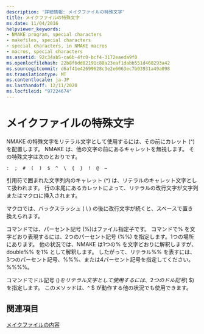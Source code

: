```yaml
---
description: '詳細情報: メイクファイルの特殊文字'
title: メイクファイルの特殊文字
ms.date: 11/04/2016
helpviewer_keywords:
- NMAKE program, special characters
- makefiles, special characters
- special characters, in NMAKE macros
- macros, special characters
ms.assetid: 92c34ab5-ca6b-4fc0-bcf4-3172eaeda9f0
ms.openlocfilehash: 22b8f6dd82191c88a23eaf1dabb551d468293a42
ms.sourcegitcommit: d6af41e42699628c3e2e6063ec7b03931a49a098
ms.translationtype: MT
ms.contentlocale: ja-JP
ms.lasthandoff: 12/11/2020
ms.locfileid: "97224674"
---
```

# <a name="special-characters-in-a-makefile"></a>メイクファイルの特殊文字

NMAKE の特殊文字をリテラル文字として使用するには、その前にカレット (^) を配置します。 NMAKE は、他の文字の前にあるキャレットを無視します。 その特殊文字は次のとおりです。

`:  ;  #  (  )  $  ^  \  {  }  !  @  —`

引用符で囲まれた文字列内のキャレット (^) は、リテラルのキャレット文字として扱われます。 行の末尾にあるカレットによって、リテラルの改行文字が文字列またはマクロに挿入されます。

マクロでは、バックスラッシュ ( \\ ) の後に改行文字が続くと、スペースで置き換えられます。

コマンドでは、パーセント記号 (%)はファイル指定子です。 コマンドで% を文字どおり表現するには、2つのパーセント記号 (%%) を指定します。1つの場所にあります。 他の状況では、NMAKE は1つの% を文字どおりに解釈しますが、double%% を1% として解釈します。 したがって、リテラル%% を表すには、3つのパーセント記号、%%%、または4パーセント記号を指定してください。%%%%。

コマンドでドル記号 ($) をリテラル文字として使用するには、2つのドル記号 ($ $) を指定します。 このメソッドは、^ $ が動作する他の状況でも使用できます。

## <a name="see-also"></a>関連項目

[メイクファイルの内容](contents-of-a-makefile.md)
